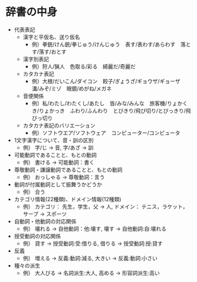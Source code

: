 
# 辞書の中身
- 代表表記
    - 漢字と平仮名、送り仮名
        - 例）拳銃/けん銃/拳じゅう/けんじゅう　表す/表わす/あらわす　落とす/落す/おとす
    - 漢字別表記
        - 例）狩人/猟人　色取る/彩る　綺麗だ/奇麗だ
    - カタカナ表記
        - 例）大根/だいこん/ダイコン　餃子/ぎょうざ/ギョウザ/ギョーザ　溝/みぞ/ミゾ　眼鏡/めがね/メガネ
    - 音便関係
        - 例）私/わたし/わたくし/あたし　皆/みな/みんな　旅客機/りょかくき/りょかっき　ふわり/ふんわり　とびきり/飛び切り/とびっきり/飛びっ切り
    - カタカナ表記のバリエーション
        - 例）ソフトウエア/ソフトウェア　コンピューター/コンピュータ
- 1文字漢字について、音・訓の区別
    - 例） 	字/じ → 音,  字/あざ → 訓
- 可能動詞であることと、もとの動詞
    - 例） 	書ける → 可能動詞：書く
- 尊敬動詞・謙譲動詞であることと、もとの動詞
    - 例） 	おっしゃる → 尊敬動詞：言う
- 動詞が付属動詞として振舞うかどうか
    - 例） 	合う
- カテゴリ情報(22種類)、ドメイン情報(12種類)
    - 例）	カテゴリ： 先生，学生，父 → 人, ドメイン： テニス，ラケット，サーブ → スポーツ
- 自動詞・他動詞の対応関係
    - 例）	壊れる → 自他動詞：他:壊す, 壊す → 自他動詞:自:壊れる
- 授受動詞の対応関係
    - 例）	貸す → 授受動詞:受:借りる, 借りる → 授受動詞:授:貸す
- 反義
    - 例）	増える → 反義:動詞:減る, 大きい → 反義:動詞:小さい
- 種々の派生
    - 例）	大人びる → 名詞派生:大人, 高める → 形容詞派生:高い




